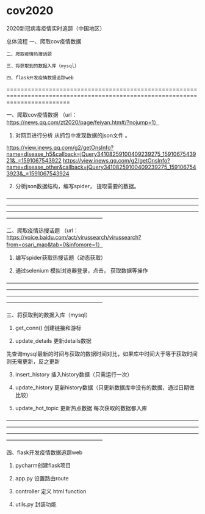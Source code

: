 # cov2020
2020新冠病毒疫情实时追踪（中国地区）


总体流程
	一、爬取cov疫情数据
	
	二、爬取疫情热搜话题

	三、将获取到的数据入库（mysql）

	四、flask开发疫情数据追踪web

==============================================================================================================================

一、爬取cov疫情数据 （url：https://news.qq.com/zt2020/page/feiyan.htm#/?nojump=1）

1. 对网页进行分析 从抓包中发现数据的json文件  。

https://view.inews.qq.com/g2/getOnsInfo?name=disease_h5&callback=jQuery34108259100409239275_1591067543921&_=1591067543922
https://view.inews.qq.com/g2/getOnsInfo?name=disease_other&callback=jQuery34108259100409239275_1591067543923&_=1591067543924

2. 分析json数据结构，编写spider， 提取需要的数据。

——————————————————————————————————————————————————————————————————————————————————————————————————————————————————————————————

二、爬取疫情热搜话题 （url：https://voice.baidu.com/act/virussearch/virussearch?from=osari_map&tab=0&infomore=1）

1. 编写spider获取热搜话题（动态获取）

2. 通过selenium 模拟浏览器登录，点击， 获取数据等操作

——————————————————————————————————————————————————————————————————————————————————————————————————————————————————————————————

三、将获取到的数据入库（mysql）

1. get_conn() 创建链接和游标

2. update_details 更新details数据 

先查询mysql最新的时间与获取的数据时间对比，如果库中时间大于等于获取时间则无需更新，反之更新

3. insert_history 插入history数据（只需运行一次）

4. update_history 更新history数据（只更新数据库中没有的数据，通过日期做比较）

5. update_hot_topic 更新热点数据 每次获取的数据都入库

——————————————————————————————————————————————————————————————————————————————————————————————————————————————————————————————

四、flask开发疫情数据追踪web

1. pycharm创建flask项目

2. app.py 设置路由route

3. controller 定义 html function 

4. utils.py 封装功能
